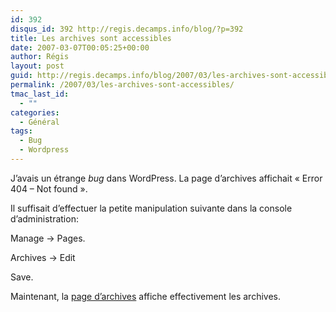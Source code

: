 ```yaml
---
id: 392
disqus_id: 392 http://regis.decamps.info/blog/?p=392
title: Les archives sont accessibles
date: 2007-03-07T00:05:25+00:00
author: Régis
layout: post
guid: http://regis.decamps.info/blog/2007/03/les-archives-sont-accessibles/
permalink: /2007/03/les-archives-sont-accessibles/
tmac_last_id:
  - ""
categories:
  - Général
tags:
  - Bug
  - Wordpress
---
```

J’avais un étrange _bug_ dans WordPress. La page d’archives affichait « Error 404 – Not found ».

Il suffisait d’effectuer la petite manipulation suivante dans la console d’administration:
  
Manage -> Pages.
  
Archives -> Edit
  
Save.

Maintenant, la [page d’archives](/blog/archives/) affiche effectivement les archives.
